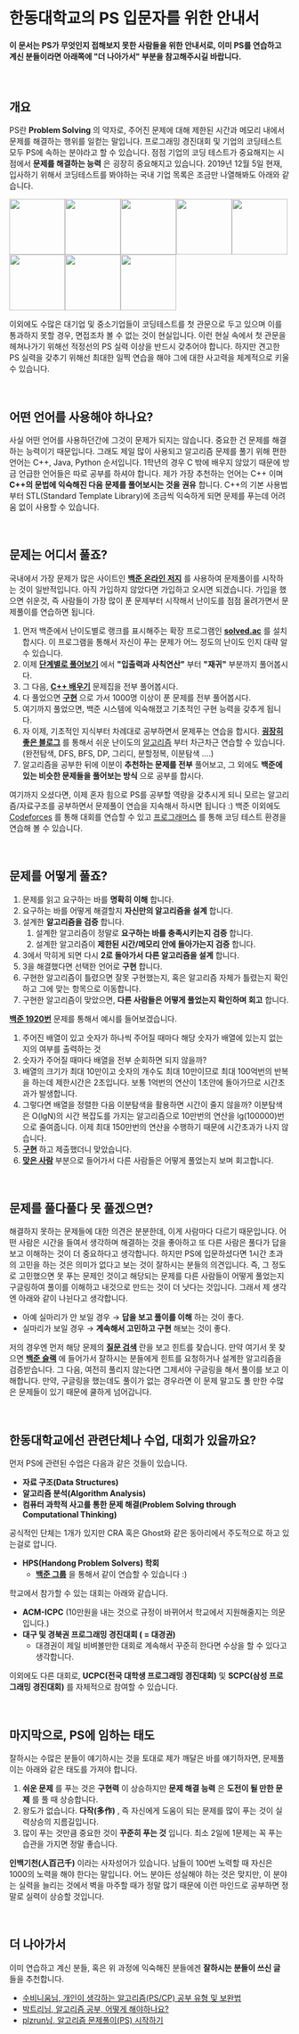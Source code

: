 # 한동대학교의 PS 입문자를 위한 안내서

#### 이 문서는 PS가 무엇인지 접해보지 못한 사람들을 위한 안내서로, 이미 PS를 연습하고 계신 분들이라면 아래쪽에 "더 나아가서" 부분을 참고해주시길 바랍니다.

<br>

## 개요

PS란 **Problem Solving** 의 약자로, 주어진 문제에 대해 제한된 시간과 메모리 내에서 문제를 해결하는 행위를 일컫는 말입니다. 프로그래밍 경진대회 및 기업의 코딩테스트 모두 PS에 속하는 분야라고 할 수 있습니다. 점점 기업의 코딩 테스트가 중요해지는 시점에서 **문제를 해결하는 능력** 은 굉장히 중요해지고 있습니다. 2019년 12월 5일 현재, 입사하기 위해서 코딩테스트를 봐야하는 국내 기업 목록은 조금만 나열해봐도 아래와 같습니다.



<img src="images/삼성전자.png" height="100px"><img src="images/삼성sds.jpg" height="100px"><img src="images/카카오.jpeg" height="100px"><img src="images/라인.png" height="100px"><img src="images/우아한형제들.png" height="100px"><img src="images/SK hynix.png" height="100px"><img src="images/lg cns.jpg" height="100px"><img src="images/네이버.jpg" height="100px">



이외에도 수많은 대기업 및 중소기업들이 코딩테스트를 첫 관문으로 두고 있으며 이를 통과하지 못할 경우, 면접조차 볼 수 없는 것이 현실입니다. 이런 현실 속에서 첫 관문을 헤쳐나가기 위해선 적정선의 PS 실력 이상을 반드시 갖추어야 합니다. 하지만 견고한 PS 실력을 갖추기 위해선 최대한 일찍 연습을 해야 그에 대한 사고력을 체계적으로 키울 수 있습니다.

<br>

## 어떤 언어를 사용해야 하나요?

사실 어떤 언어를 사용하던간에 그것이 문제가 되지는 않습니다. 중요한 건 문제를 해결하는 능력이기 때문입니다. 그래도 제일 많이 사용되고 알고리즘 문제를 풀기 위해 편한 언어는 C++, Java, Python 순서입니다. 1학년의 경우 C 밖에 배우지 않았기 때문에 방금 언급한 언어들은 따로 공부를 하셔야 합니다. 제가 가장 추천하는 언어는 C++ 이며 **C++의 문법에 익숙해진 다음 문제를 풀어보시는 것을 권유** 합니다. C++의 기본 사용법부터 STL(Standard Template Library)에 조금씩 익숙하게 되면 문제를 푸는데 어려움 없이 사용할 수 있습니다.

<br>

## 문제는 어디서 풀죠?

국내에서 가장 문제가 많은 사이트인 [**백준 온라인 저지**](https://acmicpc.net) 를 사용하여 문제풀이를 시작하는 것이 일반적입니다. 아직 가입하지 않았다면 가입하고 오시면 되겠습니다. 가입을 했으면 쉬운것, 즉 사람들이 가장 많이 푼 문제부터 시작해서 난이도를 점점 올려가면서 문제풀이를 연습하면 됩니다.

1. 먼저 백준에서 난이도별로 랭크를 표시해주는 확장 프로그램인 [**solved.ac**](https://solved.ac/) 를 설치합시다. 이 프로그램을 통해서 자신이 푸는 문제가 어느 정도의 난이도 인지 대략 알 수 있습니다.
2. 이제 [**단계별로 풀어보기**](https://www.acmicpc.net/step) 에서 **"입출력과 사칙연산"** 부터 **"재귀"** 부분까지 풀어봅시다.
3. 그 다음, [**C++ 배우기**](https://www.acmicpc.net/workbook/view/566) 문제집을 전부 풀어봅시다.
4. 다 풀었으면 [**구현**](https://www.acmicpc.net/problem/tag/구현) 으로 가서 1000명 이상이 푼 문제를 전부 풀어봅시다.
5. 여기까지 풀었으면, 백준 시스템에 익숙해졌고 기초적인 구현 능력을 갖추게 됩니다.
6. 자 이제, 기초적인 지식부터 차례대로 공부하면서 문제푸는 연습을 합시다. [**굉장히 좋은 블로그**](https://blog.naver.com/PostView.nhn?blogId=kks227&logNo=220769859177&categoryNo=299&parentCategoryNo=0&viewDate=&currentPage=13&postListTopCurrentPage=&from=postList&userTopListOpen=true&userTopListCount=5&userTopListManageOpen=false&userTopListCurrentPage=13) 를 통해서 쉬운 난이도의 [알고리즘](https://ko.wikipedia.org/wiki/알고리즘) 부터 차근차근 연습할 수 있습니다. (완전탐색, DFS, BFS, DP, 그리디, 분할정복, 이분탐색 ….)
7. 알고리즘을 공부한 뒤에 이분이 **추천하는 문제를 전부** 풀어보고, 그 외에도 **백준에 있는 비슷한 문제들을 풀어보는 방식** 으로 공부를 합시다.

여기까지 오셨다면, 이제 혼자 힘으로 PS를 공부할 역량을 갖추시게 되니 모르는 알고리즘/자료구조를 공부하면서 문제풀이 연습을 지속해서 하시면 됩니다 :) 백준 이외에도 [Codeforces](https://codeforces.com/) 를 통해 대회를 연습할 수 있고 [프로그래머스](https://programmers.co.kr/) 를 통해 코딩 테스트 환경을 연습해 볼 수 있습니다.

<br>

## 문제를 어떻게 풀죠?

1. 문제를 읽고 요구하는 바를 **명확히 이해** 합니다.
2. 요구하는 바를 어떻게 해결할지 **자신만의 알고리즘을 설계** 합니다.
3. 설계한 **알고리즘을 검증** 합니다.
   1. 설계한 알고리즘이 정말로 **요구하는 바를 충족시키는지 검증** 합니다.
   2. 설계한 알고리즘이 **제한된 시간/메모리 안에 돌아가는지 검증** 합니다.
4. 3에서 막히게 되면 다시 **2로 돌아가서 다른 알고리즘을 설계** 합니다.
5. 3을 해결했다면 선택한 언어로 **구현** 합니다.
6. 구현한 알고리즘이 틀렸으면 잘못 구현했는지, 혹은 알고리즘 자체가 틀렸는지 확인하고 그에 맞는 항목으로 이동합니다.
7. 구현한 알고리즘이 맞았으면, **다른 사람들은 어떻게 풀었는지 확인하며 회고** 합니다.

[**백준 1920번**](https://www.acmicpc.net/problem/1920) 문제를 통해서 예시를 들어보겠습니다.

1. 주어진 배열이 있고 숫자가 하나씩 주어질 때마다 해당 숫자가 배열에 있는지 없는지의 여부를 출력하는 것
2. 숫자가 주어질 때마다 배열을 전부 순회하면 되지 않을까?
3. 배열의 크기가 최대 10만이고 숫자의 개수도 최대 10만이므로 최대 100억번의 반복을 하는데 제한시간은 2초입니다. 보통 1억번의 연산이 1초안에 돌아가므로 시간초과가 발생합니다.
4. 그렇다면 배열을 정렬한 다음 이분탐색을 활용하면 시간이 줄지 않을까? 이분탐색은 O(lgN)의 시간 복잡도를 가지는 알고리즘으로 10만번의 연산을 lg(100000)번으로 줄여줍니다. 이제 최대 150만번의 연산을 수행하기 때문에 시간초과가 나지 않습니다.
5. [**구현**](https://www.acmicpc.net/source/9063095) 하고 제출했더니 맞았습니다.
6. [**맞은 사람**](https://www.acmicpc.net/problem/status/1920) 부분으로 들어가서 다른 사람들은 어떻게 풀었는지 보며 회고합니다.

<br>

## 문제를 풀다풀다 못 풀겠으면?

해결하지 못하는 문제들에 대한 의견은 분분한데, 이게 사람마다 다르기 때문입니다. 어떤 사람은 시간을 들여서 생각하며 해결하는 것을 좋아하고 또 다른 사람은 풀다가 답을 보고 이해하는 것이 더 중요하다고 생각합니다. 하지만 PS에 입문하셨다면 1시간 초과의 고민을 하는 것은 의미가 없다고 보는 것이 잘하시는 분들의 의견입니다. 즉, 그 정도로 고민했으면 못 푸는 문제인 것이고 해당되는 문제를 다른 사람들이 어떻게 풀었는지 구글링하여 풀이를 이해하고 내것으로 만드는 것이 더 낫다는 것입니다. 그래서 제 생각엔 아래와 같이 나뉜다고 생각합니다.

* 아예 실마리가 안 보일 경우 → **답을 보고 풀이를 이해** 하는 것이 좋다.
* 실마리가 보일 경우 → **계속해서 고민하고 구현** 해보는 것이 좋다.

저의 경우엔 먼저 해당 문제의 [**질문 검색**](https://www.acmicpc.net/board/search/all/problem/1920) 란을 보고 힌트를 찾습니다. 만약 여기서 못 찾으면 [**백준 슬랙**](https://www.acmicpc.net/slack) 에 들어가서 잘하시는 분들에게 힌트를 요청하거나 설계한 알고리즘을 검증받습니다. 그 다음, 여전히 풀리지 않는다면 그제서야 구글링을 해서 풀이를 보고 이해합니다. 만약, 구글링을 했는데도 풀이가 없는 경우라면 이 문제 말고도 풀 만한 수많은 문제들이 있기 때문에 쿨하게 넘어갑니다.

<br>

## 한동대학교에선 관련단체나 수업, 대회가 있을까요?

먼저 PS에 관련된 수업은 다음과 같은 것들이 있습니다.

* **자료 구조(Data Structures)**
* **알고리즘 분석(Algorithm Analysis)**
* **컴퓨터 과학적 사고를 통한 문제 해결(Problem Solving through Computational Thinking)**

공식적인 단체는 1개가 있지만 CRA 혹은 Ghost와 같은 동아리에서 주도적으로 하고 있는걸로 압니다.

* **HPS(Handong Problem Solvers) 학회**
  * [**백준 그룹**](https://www.acmicpc.net/group/practice/5597) 을 통해서 같이 연습할 수 있습니다 :)

학교에서 참가할 수 있는 대회는 아래와 같습니다.

* **ACM-ICPC** (10만원을 내는 것으로 규정이 바뀌어서 학교에서 지원해줄지는 의문입니다.)
* **대구 및 경북권 프로그래밍 경진대회 ( = 대경권)**
  * 대경권이 제일 비벼볼만한 대회로 계속해서 꾸준히 한다면 수상을 할 수 있다고 생각합니다.

이외에도 다른 대회로, **UCPC(전국 대학생 프로그래밍 경진대회)** 및 **SCPC(삼성 프로그래밍 경진대회)** 를 자체적으로 참여할 수 있습니다.

<br>

## 마지막으로, PS에 임하는 태도

잘하시는 수많은 분들이 얘기하시는 것을 토대로 제가 깨달은 바를 얘기하자면, 문제풀이는 아래와 같은 태도를 가져야 합니다.

1. **쉬운 문제** 를 푸는 것은 **구현력** 이 상승하지만 **문제 해결 능력** 은 **도전이 될 만한 문제** 를 풀 때 상승합니다.
2. 왕도가 없습니다. **다작(多作)** , 즉 자신에게 도움이 되는 문제를 많이 푸는 것이 실력상승의 지름길입니다.
3. 많이 푸는 것만큼 중요한 것이 **꾸준히 푸는 것** 입니다. 최소 2일에 1문제는 꼭 푸는 습관을 가지면 정말 좋습니다.

**인백기천(人百己千)** 이라는 사자성어가 있습니다. 남들이 100번 노력할 때 자신은 1000의 노력을 해야 한다는 말입니다. 어느 분야든 성실해야 하는 것은 맞지만, 이 분야는 실력을 늘리는 것에서 벽을 마주할 때가 정말 많기 때문에 이런 마인드로 공부하면 정말로 실력이 상승할 것입니다.

<br>

## 더 나아가서

이미 연습하고 계신 분들, 혹은 위 과정에 익숙해진 분들에겐 **잘하시는 분들이 쓰신 글** 들을 추천합니다.

* [수비니움님, 개인이 생각하는 알고리즘(PS/CP) 공부 유형 및 보완법](https://subinium.github.io/PS-Study-Types-and-Complements/)
* [박트리님, 알고리즘 공부, 어떻게 해야하나요?](https://baactree.tistory.com/52)
* [plzrun님, 알고리즘 문제풀이(PS) 시작하기](https://plzrun.tistory.com/entry/알고리즘-문제풀이PS-시작하기)